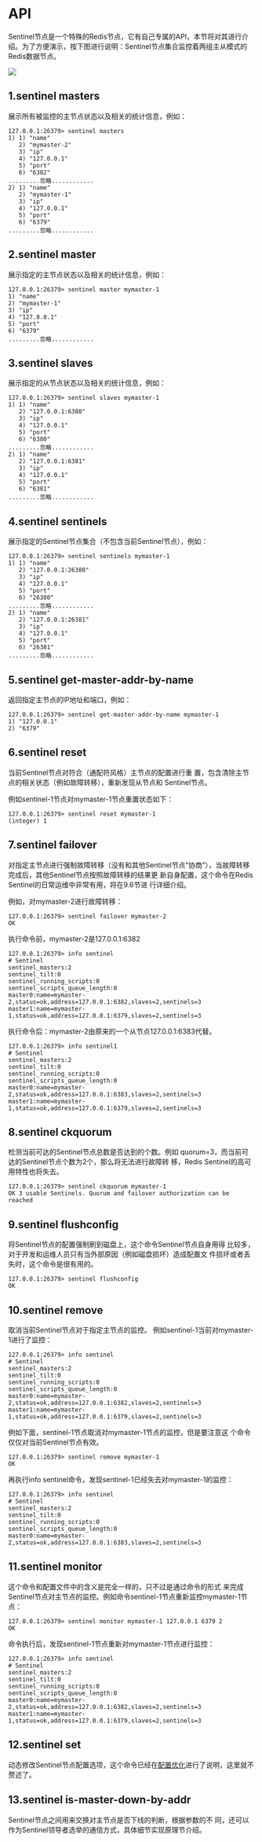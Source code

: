# API

Sentinel节点是一个特殊的Redis节点，它有自己专属的API，本节将对其进行介绍。为了方便演示，按下图进行说明：Sentinel节点集合监控着两组主从模式的Redis数据节点。

![](../.gitbook/assets/image%20%28167%29.png)

## 1.sentinel masters

展示所有被监控的主节点状态以及相关的统计信息，例如：

```text
127.0.0.1:26379> sentinel masters
1) 1) "name"
   2) "mymaster-2"
   3) "ip"
   4) "127.0.0.1"
   5) "port"
   6) "6382"
.........忽略............
2) 1) "name"
   2) "mymaster-1"
   3) "ip"
   4) "127.0.0.1"
   5) "port"
   6) "6379"
.........忽略............
```

## 2.sentinel master

展示指定的主节点状态以及相关的统计信息，例如：

```text
127.0.0.1:26379> sentinel master mymaster-1
1) "name"
2) "mymaster-1"
3) "ip"
4) "127.0.0.1"
5) "port"
6) "6379"
.........忽略............
```

## 3.sentinel slaves

展示指定的从节点状态以及相关的统计信息，例如：

```text
127.0.0.1:26379> sentinel slaves mymaster-1
1) 1) "name"
   2) "127.0.0.1:6380"
   3) "ip"
   4) "127.0.0.1"
   5) "port"
   6) "6380"
.........忽略............
2) 1) "name"
   2) "127.0.0.1:6381"
   3) "ip"
   4) "127.0.0.1"
   5) "port"
   6) "6381"
.........忽略............
```

## 4.sentinel sentinels

展示指定的Sentinel节点集合（不包含当前Sentinel节点），例如：

```text
127.0.0.1:26379> sentinel sentinels mymaster-1
1) 1) "name"
   2) "127.0.0.1:26380"
   3) "ip"
   4) "127.0.0.1"
   5) "port"
   6) "26380"
.........忽略............
2) 1) "name"
   2) "127.0.0.1:26381"
   3) "ip"
   4) "127.0.0.1"
   5) "port"
   6) "26381"
.........忽略............
```

## 5.sentinel get-master-addr-by-name

返回指定主节点的IP地址和端口，例如：

```text
127.0.0.1:26379> sentinel get-master-addr-by-name mymaster-1
1) "127.0.0.1"
2) "6379"
```

## 6.sentinel reset

当前Sentinel节点对符合（通配符风格）主节点的配置进行重 置，包含清除主节点的相关状态（例如故障转移），重新发现从节点和 Sentinel节点。

例如sentinel-1节点对mymaster-1节点重置状态如下：

```text
127.0.0.1:26379> sentinel reset mymaster-1
(integer) 1
```

## 7.sentinel failover

对指定主节点进行强制故障转移（没有和其他Sentinel节点“协商”），当故障转移完成后，其他Sentinel节点按照故障转移的结果更 新自身配置，这个命令在Redis Sentinel的日常运维中非常有用，将在9.6节进 行详细介绍。

例如，对mymaster-2进行故障转移：

```text
127.0.0.1:26379> sentinel failover mymaster-2
OK
```

执行命令前，mymaster-2是127.0.0.1:6382

```text
127.0.0.1:26379> info sentinel
# Sentinel
sentinel_masters:2
sentinel_tilt:0
sentinel_running_scripts:0
sentinel_scripts_queue_length:0
master0:name=mymaster-2,status=ok,address=127.0.0.1:6382,slaves=2,sentinels=3
master1:name=mymaster-1,status=ok,address=127.0.0.1:6379,slaves=2,sentinels=3
```

执行命令后：mymaster-2由原来的一个从节点127.0.0.1:6383代替。

```text
127.0.0.1:26379> info sentinel1
# Sentinel
sentinel_masters:2
sentinel_tilt:0
sentinel_running_scripts:0
sentinel_scripts_queue_length:0
master0:name=mymaster-2,status=ok,address=127.0.0.1:6383,slaves=2,sentinels=3
master1:name=mymaster-1,status=ok,address=127.0.0.1:6379,slaves=2,sentinels=3
```

## 8.sentinel ckquorum

检测当前可达的Sentinel节点总数是否达到的个数。例如 quorum=3，而当前可达的Sentinel节点个数为2个，那么将无法进行故障转 移，Redis Sentinel的高可用特性也将失去。

```text
127.0.0.1:26379> sentinel ckquorum mymaster-1
OK 3 usable Sentinels. Quorum and failover authorization can be reached
```

## 9.sentinel flushconfig

将Sentinel节点的配置强制刷到磁盘上，这个命令Sentinel节点自身用得 比较多，对于开发和运维人员只有当外部原因（例如磁盘损坏）造成配置文 件损坏或者丢失时，这个命令是很有用的。

```text
127.0.0.1:26379> sentinel flushconfig
OK
```

## 10.sentinel remove

取消当前Sentinel节点对于指定主节点的监控。 例如sentinel-1当前对mymaster-1进行了监控：

```text
127.0.0.1:26379> info sentinel
# Sentinel
sentinel_masters:2
sentinel_tilt:0
sentinel_running_scripts:0
sentinel_scripts_queue_length:0
master0:name=mymaster-2,status=ok,address=127.0.0.1:6382,slaves=2,sentinels=3
master1:name=mymaster-1,status=ok,address=127.0.0.1:6379,slaves=2,sentinels=3
```

例如下面，sentinel-1节点取消对mymaster-1节点的监控，但是要注意这 个命令仅仅对当前Sentinel节点有效。

```text
127.0.0.1:26379> sentinel remove mymaster-1
OK
```

再执行info sentinel命令，发现sentinel-1已经失去对mymaster-1的监控：

```text
127.0.0.1:26379> info sentinel
# Sentinel
sentinel_masters:2
sentinel_tilt:0
sentinel_running_scripts:0
sentinel_scripts_queue_length:0
master0:name=mymaster-2,status=ok,address=127.0.0.1:6383,slaves=2,sentinels=3
```

## 11.sentinel monitor

这个命令和配置文件中的含义是完全一样的，只不过是通过命令的形式 来完成Sentinel节点对主节点的监控。例如命令sentinel-1节点重新监控mymaster-1节点：

```text
127.0.0.1:26379> sentinel monitor mymaster-1 127.0.0.1 6379 2
OK
```

命令执行后，发现sentinel-1节点重新对mymaster-1节点进行监控：

```text
127.0.0.1:26379> info sentinel
# Sentinel
sentinel_masters:2
sentinel_tilt:0
sentinel_running_scripts:0
sentinel_scripts_queue_length:0
master0:name=mymaster-2,status=ok,address=127.0.0.1:6382,slaves=2,sentinels=3
master1:name=mymaster-1,status=ok,address=127.0.0.1:6379,slaves=2,sentinels=3
```

## 12.sentinel set

动态修改Sentinel节点配置选项，这个命令已经在[配置优化](an-zhuang-he-bu-shu/pei-zhi-you-hua.md)进行了说明，这里就不赘述了。

## 13.sentinel is-master-down-by-addr

Sentinel节点之间用来交换对主节点是否下线的判断，根据参数的不 同，还可以作为Sentinel领导者选举的通信方式，具体细节实现原理节介绍。

